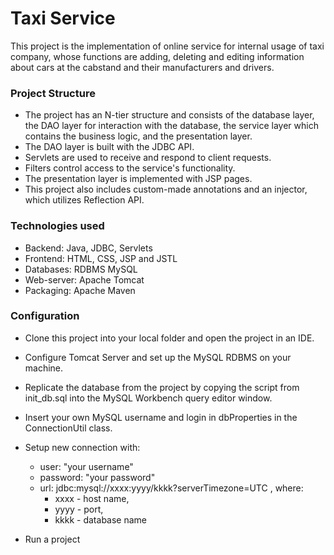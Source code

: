 # **Taxi Service**

This project is the implementation of online service for internal usage of taxi company, whose functions are adding, deleting and editing information about cars at the cabstand and their manufacturers and drivers.

### **Project Structure**
- The project has an N-tier structure and consists of the database layer, the DAO layer for interaction with the database, the service layer which contains the business logic, and the presentation layer.
- The DAO layer is built with the JDBC API.
- Servlets are used to receive and respond to client requests.
- Filters control access to the service's functionality.
- The presentation layer is implemented with JSP pages.
- This project also includes custom-made annotations and an injector, which utilizes Reflection API.

### **Technologies used**
- Backend: Java, JDBC, Servlets
- Frontend: HTML, CSS, JSP and JSTL
- Databases: RDBMS MySQL
- Web-server: Apache Tomcat
- Packaging: Apache Maven

### **Configuration**
- Clone this project into your local folder and open the project in an IDE.
- Configure Tomcat Server and set up the MySQL RDBMS on your machine.
- Replicate the database from the project by copying the script from init_db.sql into the MySQL Workbench query editor window.
- Insert your own MySQL username and login in dbProperties in the ConnectionUtil class.
- Setup new connection with:
    - user: "your username"
    - password: "your password"
    - url: jdbc:mysql://xxxx:yyyy/kkkk?serverTimezone=UTC , where:
        - xxxx - host name,
        - yyyy - port,
        - kkkk - database name

- Run a project
